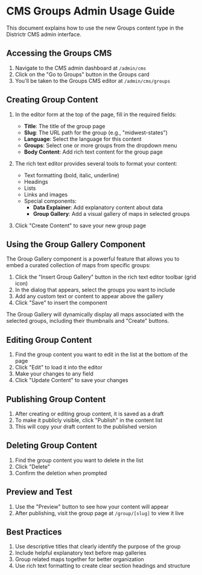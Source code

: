 # CMS Groups Admin Usage Guide

This document explains how to use the new Groups content type in the Districtr CMS admin interface.

## Accessing the Groups CMS

1. Navigate to the CMS admin dashboard at `/admin/cms`
2. Click on the "Go to Groups" button in the Groups card
3. You'll be taken to the Groups CMS editor at `/admin/cms/groups`

## Creating Group Content

1. In the editor form at the top of the page, fill in the required fields:
   - **Title**: The title of the group page
   - **Slug**: The URL path for the group (e.g., "midwest-states")
   - **Language**: Select the language for this content
   - **Groups**: Select one or more groups from the dropdown menu
   - **Body Content**: Add rich text content for the group page

2. The rich text editor provides several tools to format your content:
   - Text formatting (bold, italic, underline)
   - Headings
   - Lists
   - Links and images
   - Special components:
     - **Data Explainer**: Add explanatory content about data
     - **Group Gallery**: Add a visual gallery of maps in selected groups

3. Click "Create Content" to save your new group page

## Using the Group Gallery Component

The Group Gallery component is a powerful feature that allows you to embed a curated collection of maps from specific groups:

1. Click the "Insert Group Gallery" button in the rich text editor toolbar (grid icon)
2. In the dialog that appears, select the groups you want to include
3. Add any custom text or content to appear above the gallery
4. Click "Save" to insert the component

The Group Gallery will dynamically display all maps associated with the selected groups, including their thumbnails and "Create" buttons.

## Editing Group Content

1. Find the group content you want to edit in the list at the bottom of the page
2. Click "Edit" to load it into the editor
3. Make your changes to any field
4. Click "Update Content" to save your changes

## Publishing Group Content

1. After creating or editing group content, it is saved as a draft
2. To make it publicly visible, click "Publish" in the content list
3. This will copy your draft content to the published version

## Deleting Group Content

1. Find the group content you want to delete in the list
2. Click "Delete"
3. Confirm the deletion when prompted

## Preview and Test

1. Use the "Preview" button to see how your content will appear
2. After publishing, visit the group page at `/group/[slug]` to view it live

## Best Practices

1. Use descriptive titles that clearly identify the purpose of the group
2. Include helpful explanatory text before map galleries
3. Group related maps together for better organization
4. Use rich text formatting to create clear section headings and structure